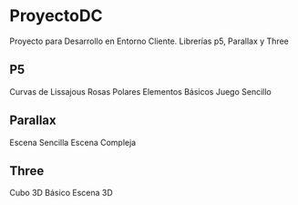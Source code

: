 # ProyectoDC
Proyecto para Desarrollo en Entorno Cliente. Librerías p5, Parallax y Three
## P5
  Curvas de Lissajous
  Rosas Polares
  Elementos Básicos
  Juego Sencillo
  
## Parallax
  Escena Sencilla
  Escena Compleja

## Three
  Cubo 3D Básico
  Escena 3D
